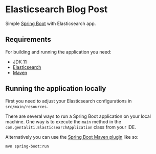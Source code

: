 # Elasticsearch Blog Post

Simple [Spring Boot](http://projects.spring.io/spring-boot/) with Elasticsearch app.

## Requirements

For building and running the application you need:

- [JDK 11](https://openjdk.java.net/projects/jdk/11/)
- [Elasticsearch](https://www.elastic.co)
- [Maven](https://maven.apache.org)

## Running the application locally

First you need to adjust your Elasticsearch configurations in `src/main/resources`.

There are several ways to run a Spring Boot application on your local machine. One way is to execute the `main` method in the `com.gentaliti.ElasticsearchApplication` class from your IDE.

Alternatively you can use the [Spring Boot Maven plugin](https://docs.spring.io/spring-boot/docs/current/reference/html/build-tool-plugins-maven-plugin.html) like so:

```shell
mvn spring-boot:run
```
